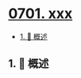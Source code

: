 # [0701. xxx](https://github.com/Tdahuyou/TNotes.leetcode/tree/main/notes/0701.%20xxx)

<!-- region:toc -->

- [1. 📝 概述](#1--概述)

<!-- endregion:toc -->

## 1. 📝 概述
